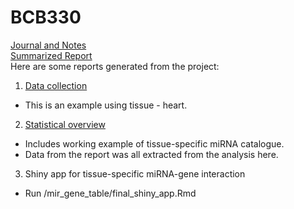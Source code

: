 # BCB330
[Journal and Notes](https://github.com/helen307/BCB330/wiki)<br/>
[Summarized Report](https://github.com/helen307/BCB330/wiki/final_report)<br/>
Here are some reports generated from the project:
1. [Data collection](https://htmlpreview.github.io/?https://github.com/helen307/BCB330/blob/master/get_data_mir_expr/normal_tissues/heart/heart.nb.html)<br/>
* This is an example using tissue - heart.

2. [Statistical overview](https://htmlpreview.github.io/?https://github.com/helen307/BCB330/blob/master/mir_expr_table/iid.nb.html)<br/>
* Includes working example of tissue-specific miRNA catalogue.
* Data from the report was all extracted from the analysis here.

3. Shiny app for tissue-specific miRNA-gene interaction
* Run /mir_gene_table/final_shiny_app.Rmd

